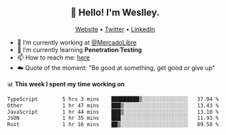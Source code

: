 <h2 align="center">👋 Hello! I'm Weslley.</h2>
<p align="center">
  <a href="http://weslleyneri.com.br">Website</a> •
  <a href="https://twitter.com/Weslley_Neri">Twitter</a> •
  <a href="https://www.linkedin.com/in/weslley-neri-3658908b">LinkedIn</a>
</p>


- 🔭 I’m currently working at [@MercadoLibre](https://github.com/mercadolibre)
- 🌱 I’m currently learning **Penetration Testing**
- 📫 How to reach me: [here](mailto:weslley39@gmail.com)
- ☁️ Quote of the moment: "Be good at something, get good or give up"

📊 **This week I spent my time working on**
<!--START_SECTION:waka-->

```txt
TypeScript        5 hrs 3 mins    █████████▒░░░░░░░░░░░░░░░   37.94 %
Other             1 hr 47 mins    ███▒░░░░░░░░░░░░░░░░░░░░░   13.43 %
JavaScript        1 hr 44 mins    ███▒░░░░░░░░░░░░░░░░░░░░░   13.10 %
JSON              1 hr 35 mins    ███░░░░░░░░░░░░░░░░░░░░░░   11.93 %
Rust              1 hr 16 mins    ██▒░░░░░░░░░░░░░░░░░░░░░░   09.50 %
```

<!--END_SECTION:waka-->

<!-- Inspired by https://github.com/gruselhaus/gruselhaus -->